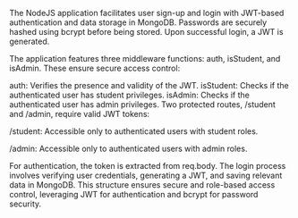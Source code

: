 The NodeJS application facilitates user sign-up and login with JWT-based authentication and data storage in MongoDB. Passwords are securely hashed using bcrypt before being stored. Upon successful login, a JWT is generated.

The application features three middleware functions: auth, isStudent, and isAdmin. These ensure secure access control:

auth: Verifies the presence and validity of the JWT.
isStudent: Checks if the authenticated user has student privileges.
isAdmin: Checks if the authenticated user has admin privileges.
Two protected routes, /student and /admin, require valid JWT tokens:

/student: Accessible only to authenticated users with student roles.

/admin: Accessible only to authenticated users with admin roles.

For authentication, the token is extracted from req.body. The login process involves verifying user credentials, generating a JWT, and saving relevant data in MongoDB. This structure ensures secure and role-based access control, leveraging JWT for authentication and bcrypt for password security.
